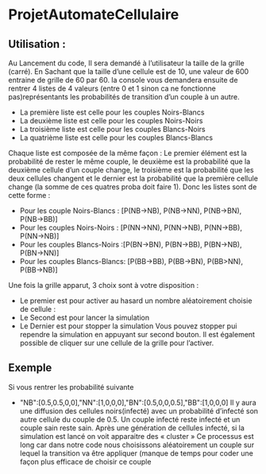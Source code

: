 # ProjetAutomateCellulaire

## Utilisation :
Au Lancement du code, Il sera demandé à l’utilisateur la taille de la grille (carré). En Sachant que la taille d’une cellule est de 10, une valeur de 600 entraine de grille de 60 par 60.
la console vous demandera ensuite de rentrer 4 listes de 4 valeurs (entre 0 et 1 sinon ca ne fonctionne pas)représentants les probabilités de transition d’un couple à un autre. 
- La première liste est celle pour les couples Noirs-Blancs
- La deuxième liste est celle pour les couples Noirs-Noirs
- La troisième liste est celle pour les couples Blancs-Noirs
- La quatrième liste est celle pour les couples Blancs-Blancs

Chaque liste est composée de la même façon :
Le premier élément est la probabilité de rester le même couple, le deuxième est la probabilité que la deuxième cellule d’un couple change, le troisième est la probabilité que les deux cellules changent et le dernier est la probabilité que la première cellule change (la somme de ces quatres proba doit faire 1).
Donc les listes sont de cette forme :
- Pour les couple Noirs-Blancs : [P(NB->NB), P(NB->NN), P(NB->BN), P(NB->BB)]
- Pour les couples Noirs-Noirs : [P(NN->NN), P(NN->NB), P(NN->BB), P(NN->NB)]
- Pour les couples Blancs-Noirs :[P(BN->BN), P(BN->BB), P(BN->NB), P(BN->NN)]
- Pour les couples Blancs-Blancs: [P(BB->BB), P(BB->BN), P(BB>NN), P(BB->NB)]

Une fois la grille apparut, 3 choix sont à votre disposition :
- Le premier est pour activer au hasard un nombre aléatoirement choisie de cellule :
- Le Second est pour lancer la simulation
- Le Dernier est pour stopper la simulation 
Vous pouvez stopper pui rependre la simulation en appuyant sur second bouton. Il est également possible de cliquer sur une cellule de la grille pour l’activer.

## Exemple 

Si vous rentrer les probabilité suivante
- "NB":[0.5,0.5,0,0],"NN":[1,0,0,0],"BN":[0.5,0,0,0.5],"BB":[1,0,0,0]
Il y aura une diffusion des cellules noirs(infecté) avec un probabilité d’infecté son autre cellule du couple de 0.5. Un couple infecté reste infecté et un couple sain reste sain.
Après une génération de cellules infecté, si la simulation est lancé on voit apparaitre des « cluster »
Ce processus est long car dans notre code nous choisissons aléatoirement un couple sur lequel la transition va être appliquer (manque de temps pour coder une façon plus efficace de choisir ce couple
